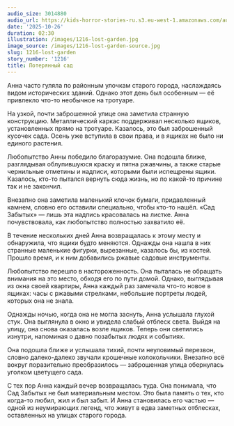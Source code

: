 ```yaml
---
audio_size: 3014880
audio_url: https://kids-horror-stories-ru.s3.eu-west-1.amazonaws.com/audio/1216-lost-garden.mp3
date: '2025-10-26'
duration: 02:30
illustration: /images/1216-lost-garden.jpg
image_source: /images/1216-lost-garden-source.jpg
slug: 1216-lost-garden
story_number: '1216'
title: Потерянный сад
---
```


Анна часто гуляла по районным улочкам старого города, наслаждаясь видом исторических зданий. Однако этот день был особенным — её привлекло что-то необычное на тротуаре.

На узкой, почти заброшенной улице она заметила странную конструкцию. Металлический каркас поддерживал несколько ящиков, установленных прямо на тротуаре. Казалось, это был заброшенный кусочек сада. Осень уже вступила в свои права, и в ящиках не было ни единого растения.

Любопытство Анны победило благоразумие. Она подошла ближе, разглядывая облупившуюся краску и пятна ржавчины, а также старые чернильные отметины и надписи, которыми были испещрены ящики. Казалось, кто-то пытался вернуть сюда жизнь, но по какой-то причине так и не закончил.

Внезапно она заметила маленький клочок бумаги, придавленный камнем, словно его оставили специально, чтобы кто-то нашёл. «Сад Забытых» — лишь эта надпись красовалась на листке. Анна почувствовала, как любопытство полностью захватило её.

В течение нескольких дней Анна возвращалась к этому месту и обнаружила, что ящики будто меняются. Однажды она нашла в них странные маленькие фигурки, вырезанные, казалось бы, из костей. Прошло время, и к ним добавились ржавые садовые инструменты.

Любопытство перешло в настороженность. Она пыталась не обращать внимания на это место, обходя его по пути домой. Однако, выглядывая из окна своей квартиры, Анна каждый раз замечала что-то новое в ящиках: часы с ржавыми стрелками, небольшие портреты людей, которых она не знала.

Однажды ночью, когда она не могла заснуть, Анна услышала глухой стук. Она выглянула в окно и увидела слабый отблеск света. Выйдя на улицу, она снова оказалась возле ящиков. Теперь они светились изнутри, напоминая о давно позабытых людях и событиях.

Она подошла ближе и услышала тихий, почти неуловимый перезвон, словно далеко-далеко звучали крошечные колокольчики. Внезапно всё вокруг поразительно преобразилось — заброшенная улица обернулась уголком цветущего сада.

С тех пор Анна каждый вечер возвращалась туда. Она понимала, что Сад Забытых не был материальным местом. Это была память о тех, кто когда-то любил, жил и был забыт. И Анна становилась его частью — одной из неумирающих легенд, что живут в едва заметных отблесках, оставленных на улицах старого города.